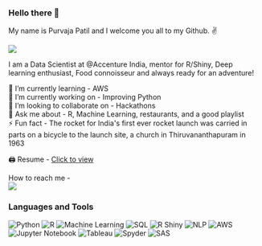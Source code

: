 ### Hello there 👋

My name is Purvaja Patil and I welcome you all to my Github. ✌️

![](https://komarev.com/ghpvc/?username=purvajapatil&color=blueviolet&style=plastic)

I am a Data Scientist at @Accenture India, mentor for R/Shiny, Deep learning enthusiast, Food connoisseur and always ready for an adventure!

🌱 I’m currently learning - AWS <br/>
🔭 I’m currently working on - Improving Python <br/>
👯 I’m looking to collaborate on - Hackathons <br/>
💬 Ask me about - R, Machine Learning, restaurants, and a good playlist <br/>
⚡️ Fun fact - The rocket for India's first ever rocket launch was carried in parts on a bicycle to the launch site, a church in Thiruvananthapuram in 1963 <br/>

🖨 Resume - [Click to view](https://drive.google.com/file/d/1O3O4hIQiaoHdxGIF0MyWG9nv46_tzHsu/view?usp=sharing)

How to reach me - <br/>
[![](https://img.shields.io/badge/LinkedIn-0077B5?style=for-the-badge&logo=linkedin&logoColor=white)](https://www.linkedin.com/in/purvajapatil/)

### Languages and Tools
<p>
  <img alt="Python" src="https://img.shields.io/badge/Python-HexColor?style=for-the-page&logoColor=white&color=blue" />
  <img alt="R" src="https://img.shields.io/badge/R-HexColor?style=for-the-page&logoColor=white&color=blue" />
  <img alt="Machine Learning" src="https://img.shields.io/badge/Machine Learning-HexColor?style=for-the-page&logoColor=white&color=blue" />
  <img alt="SQL" src="https://img.shields.io/badge/SQL-HexColor?style=for-the-page&logoColor=white&color=blue" />
  <img alt="R Shiny" src="https://img.shields.io/badge/R Shiny-HexColor?style=for-the-page&logoColor=white&color=blue" />
  <img alt="NLP" src="https://img.shields.io/badge/NLP-HexColor?style=for-the-page&logoColor=white&color=blue" />
  <img alt="AWS" src="https://img.shields.io/badge/AWS-HexColor?style=for-the-page&logoColor=white&color=blue" />
  <img alt="Jupyter Notebook" src="https://img.shields.io/badge/Jupyter Notebook-HexColor?style=for-the-page&logoColor=white&color=blue" />
  <img alt="Tableau" src="https://img.shields.io/badge/Tableau-HexColor?style=for-the-page&logoColor=white&color=blue" />
  <img alt="Spyder" src="https://img.shields.io/badge/Spyder-HexColor?style=for-the-page&logoColor=white&color=blue" />
  <img alt="SAS" src="https://img.shields.io/badge/SAS-HexColor?style=for-the-page&logoColor=white&color=blue" />
</p>
